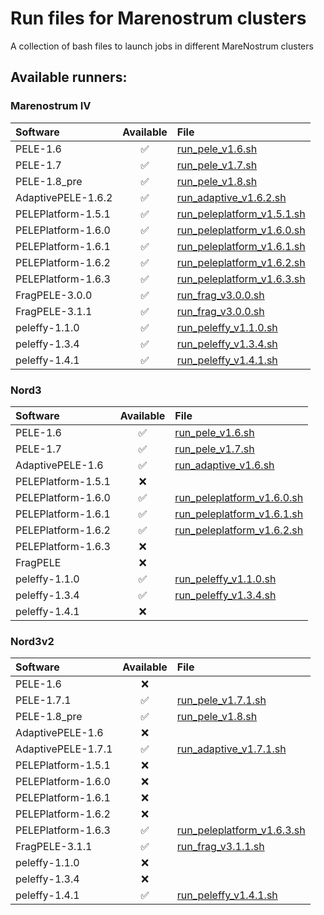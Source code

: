 # Run files for Marenostrum clusters
A collection of bash files to launch jobs in different MareNostrum clusters

## Available runners:

### Marenostrum IV
| Software | Available | File |
| :------- | :-------: | :------- |
| PELE-1.6 | :white_check_mark: | [run_pele_v1.6.sh](https://github.com/BSC-CNS-EAPM/MN_bash_runners/blob/main/run_files/marenostrumIV/run_pele_v1.6.sh) |
| PELE-1.7 | :white_check_mark: | [run_pele_v1.7.sh](https://github.com/BSC-CNS-EAPM/MN_bash_runners/blob/main/run_files/marenostrumIV/run_pele_v1.7.sh) |
| PELE-1.8_pre | :white_check_mark: | [run_pele_v1.8.sh](https://github.com/BSC-CNS-EAPM/MN_bash_runners/blob/main/run_files/marenostrumIV/run_pele_v1.8.sh) |
| AdaptivePELE-1.6.2 | :white_check_mark: | [run_adaptive_v1.6.2.sh](https://github.com/BSC-CNS-EAPM/MN_bash_runners/blob/main/run_files/marenostrumIV/run_adaptive_v1.6.2.sh) |
| PELEPlatform-1.5.1 | :white_check_mark: | [run_peleplatform_v1.5.1.sh](https://github.com/BSC-CNS-EAPM/MN_bash_runners/blob/main/run_files/marenostrumIV/run_peleplatform_v1.5.1) |
| PELEPlatform-1.6.0 | :white_check_mark: | [run_peleplatform_v1.6.0.sh](https://github.com/BSC-CNS-EAPM/MN_bash_runners/blob/main/run_files/marenostrumIV/run_peleplatform_v1.6.0) |
| PELEPlatform-1.6.1 | :white_check_mark: | [run_peleplatform_v1.6.1.sh](https://github.com/BSC-CNS-EAPM/MN_bash_runners/blob/main/run_files/marenostrumIV/run_peleplatform_v1.6.1) |
| PELEPlatform-1.6.2 | :white_check_mark: | [run_peleplatform_v1.6.2.sh](https://github.com/BSC-CNS-EAPM/MN_bash_runners/blob/main/run_files/marenostrumIV/run_peleplatform_v1.6.2) |
| PELEPlatform-1.6.3 | :white_check_mark: | [run_peleplatform_v1.6.3.sh](https://github.com/BSC-CNS-EAPM/MN_bash_runners/blob/main/run_files/marenostrumIV/run_peleplatform_v1.6.3) |
| FragPELE-3.0.0 | :white_check_mark: | [run_frag_v3.0.0.sh](https://github.com/BSC-CNS-EAPM/MN_bash_runners/blob/main/run_files/marenostrumIV/run_frag_v3.0.0.sh) |
| FragPELE-3.1.1 | :white_check_mark: | [run_frag_v3.0.0.sh](https://github.com/BSC-CNS-EAPM/MN_bash_runners/blob/main/run_files/marenostrumIV/run_frag_v3.1.1.sh) |
| peleffy-1.1.0 | :white_check_mark: | [run_peleffy_v1.1.0.sh](https://github.com/BSC-CNS-EAPM/MN_bash_runners/blob/main/run_files/marenostrumIV/run_peleffy_v1.1.0.sh) |
| peleffy-1.3.4 | :white_check_mark: | [run_peleffy_v1.3.4.sh](https://github.com/BSC-CNS-EAPM/MN_bash_runners/blob/main/run_files/marenostrumIV/run_peleffy_v1.3.4.sh) |
| peleffy-1.4.1 | :white_check_mark: | [run_peleffy_v1.4.1.sh](https://github.com/BSC-CNS-EAPM/MN_bash_runners/blob/main/run_files/marenostrumIV/run_peleffy_v1.4.1.sh) |

### Nord3
| Software | Available | File |
| :------- | :-------: | :------- |
| PELE-1.6 | :white_check_mark: | [run_pele_v1.6.sh](https://github.com/BSC-CNS-EAPM/MN_bash_runners/blob/main/run_files/nord/run_pele_v1.6.sh) |
| PELE-1.7 | :white_check_mark: | [run_pele_v1.7.sh](https://github.com/BSC-CNS-EAPM/MN_bash_runners/blob/main/run_files/nord/run_pele_v1.7.sh) |
| AdaptivePELE-1.6 | :white_check_mark: | [run_adaptive_v1.6.sh](https://github.com/BSC-CNS-EAPM/MN_bash_runners/blob/main/run_files/nord/run_adaptive_v1.6.sh) |
| PELEPlatform-1.5.1 | :x: |  |
| PELEPlatform-1.6.0 | :white_check_mark: | [run_peleplatform_v1.6.0.sh](https://github.com/BSC-CNS-EAPM/MN_bash_runners/blob/main/run_files/nord/run_peleplatform_v1.6.0) |
| PELEPlatform-1.6.1 | :white_check_mark: | [run_peleplatform_v1.6.1.sh](https://github.com/BSC-CNS-EAPM/MN_bash_runners/blob/main/run_files/nord/run_peleplatform_v1.6.1) |
| PELEPlatform-1.6.2 | :white_check_mark: | [run_peleplatform_v1.6.2.sh](https://github.com/BSC-CNS-EAPM/MN_bash_runners/blob/main/run_files/nord/run_peleplatform_v1.6.2) |
| PELEPlatform-1.6.3 | :x: |  |
| FragPELE | :x: |  |
| peleffy-1.1.0 | :white_check_mark: | [run_peleffy_v1.1.0.sh](https://github.com/BSC-CNS-EAPM/MN_bash_runners/blob/main/run_files/nord/run_peleffy_v1.1.0.sh) |
| peleffy-1.3.4 | :white_check_mark: | [run_peleffy_v1.3.4.sh](https://github.com/BSC-CNS-EAPM/MN_bash_runners/blob/main/run_files/nord/run_peleffy_v1.3.4.sh) |
| peleffy-1.4.1 | :x: |  |

### Nord3v2
| Software | Available | File |
| :------- | :-------: | :------- |
| PELE-1.6 | :x: |  |
| PELE-1.7.1 | :white_check_mark: | [run_pele_v1.7.1.sh](https://github.com/BSC-CNS-EAPM/MN_bash_runners/blob/main/run_files/nord3v2/run_pele_v1.7.1.sh) |
| PELE-1.8_pre | :white_check_mark: | [run_pele_v1.8.sh](https://github.com/BSC-CNS-EAPM/MN_bash_runners/blob/main/run_files/nord3v2/run_pele_v1.8.sh) |
| AdaptivePELE-1.6 | :x: |  |
| AdaptivePELE-1.7.1 | :white_check_mark: | [run_adaptive_v1.7.1.sh](https://github.com/BSC-CNS-EAPM/MN_bash_runners/blob/main/run_files/nord3v2/run_adaptive_v1.7.1.sh) |
| PELEPlatform-1.5.1 | :x: |  |
| PELEPlatform-1.6.0 | :x: |  |
| PELEPlatform-1.6.1 | :x: |  |
| PELEPlatform-1.6.2 | :x: |  |
| PELEPlatform-1.6.3 | :white_check_mark: | [run_peleplatform_v1.6.3.sh](https://github.com/BSC-CNS-EAPM/MN_bash_runners/blob/main/run_files/nord3v2/run_peleplatform_v1.6.3) |
| FragPELE-3.1.1 | :white_check_mark: | [run_frag_v3.1.1.sh](https://github.com/BSC-CNS-EAPM/MN_bash_runners/blob/main/run_files/nord3v2/run_frag_v3.1.1.sh) |
| peleffy-1.1.0 | :x: |  |
| peleffy-1.3.4 | :x: |  |
| peleffy-1.4.1 | :white_check_mark: | [run_peleffy_v1.4.1.sh](https://github.com/BSC-CNS-EAPM/MN_bash_runners/blob/main/run_files/nord3v2/run_peleffy_v1.4.1.sh) |

